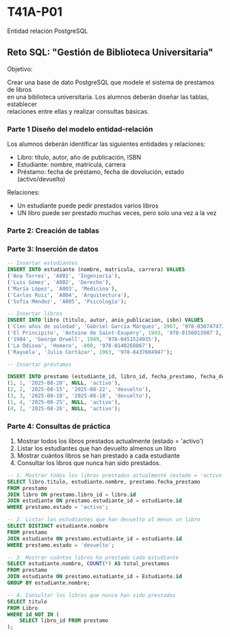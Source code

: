# T41A-P01
Entidad relación PostgreSQL

## Reto SQL: "Gestión de Biblioteca Universitaria"

Objetivo:   

Crear una base de dato PostgreSQL que modele el sistema de prestamos de libros   
en una biblioteca universitaria. Los alumnos deberán diseñar las tablas, establecer    
relaciones entre ellas y realizar consultas básicas.   

### Parte 1 Diseño del modelo entidad-relación

Los alumnos deberán identificar las siguientes entidades y relaciones:   
- Libro: título, autor, año de publicación, ISBN   
- Estudiante: nombre, matrícula, carrera   
- Préstamo: fecha de préstamo, fecha de dovolución, estado (activo/devuelto)   

Relaciones:   
- Un estudiante puede pedir prestados varios libros   
- UN libro puede ser prestado muchas veces, pero solo una vez a la vez   

### Parte 2: Creación de tablas

### Parte 3: Inserción de datos
```sql
-- Insertar estudiantes
INSERT INTO estudiante (nombre, matricula, carrera) VALUES
('Ana Torres', 'A001', 'Ingeniería'),
('Luis Gómez', 'A002', 'Derecho'),
('María López', 'A003', 'Medicina'),
('Carlos Ruiz', 'A004', 'Arquitectura'),
('Sofía Méndez', 'A005', 'Psicología');

-- Insertar libros
INSERT INTO libro (titulo, autor, anio_publicacion, isbn) VALUES
('Cien años de soledad', 'Gabriel García Márquez', 1967, '978-0307474728'),
('El Principito', 'Antoine de Saint-Exupéry', 1943, '978-0156013987'),
('1984', 'George Orwell', 1949, '978-0451524935'),
('La Odisea', 'Homero', -800, '978-0140268867'),
('Rayuela', 'Julio Cortázar', 1963, '978-8437604947');

-- Insertar préstamos

INSERT INTO prestamo (estudiante_id, libro_id, fecha_prestamo, fecha_devolucion, estado) VALUES
(1, 1, '2025-08-20', NULL, 'activo'),
(2, 2, '2025-08-15', '2025-08-22', 'devuelto'),
(3, 3, '2025-08-10', '2025-08-18', 'devuelto'),
(1, 4, '2025-08-25', NULL, 'activo'),
(4, 2, '2025-08-26', NULL, 'activo');
```
### Parte 4: Consultas de práctica

1. Mostrar todos los libros prestados actualmente (estado = 'activo')    
2. Listar los estudiantes que han devuelto almenos  un libro   
3. Mostrar cuántos libros se han prestado a cada estudiante   
4. Consultar los libros que nunca han sido prestados.   

```sql
-- 1. Mostrar todos los libros prestados actualmente (estado = 'activo')
SELECT libro.titulo, estudiante.nombre, prestamo.fecha_prestamo
FROM prestamo
JOIN libro ON prestamo.libro_id = libro.id
JOIN estudiante ON prestamo.estudiante_id = estudiante.id
WHERE prestamo.estado = 'activo';

-- 2. Listar los estudiantes que han devuelto al menos un libro
SELECT DISTINCT estudiante.nombre
FROM prestamo
JOIN estudiante ON prestamo.estudiante_id = estudiante.id
WHERE prestamo.estado = 'devuelto';

-- 3. Mostrar cuántos libros ha prestado cada estudiante
SELECT estudiante.nombre, COUNT(*) AS total_prestamos
FROM prestamo
JOIN estudiante ON prestamo.estudiante_id = Estudiante.id
GROUP BY estudiante.nombre;

-- 4. Consultar los libros que nunca han sido prestados
SELECT titulo
FROM Libro
WHERE id NOT IN (
    SELECT libro_id FROM prestamo
);

```


